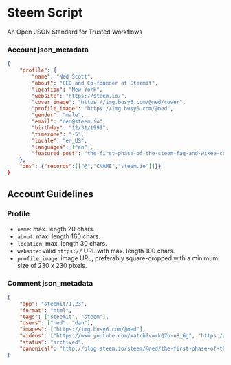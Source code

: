# Steem Script
An Open JSON Standard for Trusted Workflows

### Account json_metadata
```json
{
    "profile": {
        "name": "Ned Scott",
        "about": "CEO and Co-founder at Steemit",
        "location": "New York",
        "website": "https://steem.io/",
        "cover_image": "https://img.busy6.com/@ned/cover",
        "profile_image": "https://img.busy6.com/@ned",
        "gender": "male",
        "email": "ned@steem.io",
        "birthday": "12/31/1999",
        "timezone": "-5",
        "locale": "en_US",
        "languages": ["en"],
        "featured_post": "the-first-phase-of-the-steem-faq-and-wikee-consolidation-of-knowledge"
    },
    "dns": {"records":[["@","CNAME","steem.io"]]}}
}
```
## Account Guidelines

### Profile
- `name`: max. length 20 chars.
- `about`: max. length 160 chars.
- `location`: max. length 30 chars.
- `website`: valid `https://` URL with max. length 100 chars.
- `profile_image`: image URL, preferably square-cropped with a minimum size of 230 x 230 pixels.


### Comment json_metadata
```json
{
    "app": "steemit/1.23",
    "format": "html",
    "tags": ["steemit", "steem"],
    "users": ["ned", "dan"],
    "images": ["https://img.busy6.com/@ned"],
    "videos": ["https://www.youtube.com/watch?v=rkQ7b-u8_6g", "https://www.youtube.com/watch?v=H399YZ0pv0o"],
    "status": "archived",
    "canonical": "http://blog.steem.io/steem/@ned/the-first-phase-of-the-steem-faq-and-wikee-consolidation-of-knowledge"
}
```
